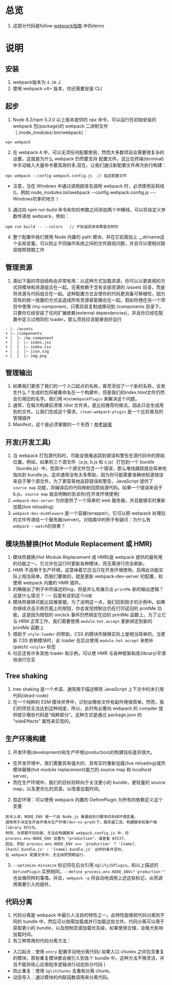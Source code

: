 # 总览
1. 这部分代码是follow [webpack指南](https://webpack.docschina.org/guides/) 中的demo

# 说明

## 安装
1. webpack版本为 `4.20.2`
2. 使用 webpack v4+ 版本，你还需要安装 CLI

## 起步
1. Node 8.2/npm 5.2.0 以上版本提供的 npx 命令，可以运行在初始安装的 webpack 包(package)的 webpack 二进制文件（./node_modules/.bin/webpack）：
```
npx webpack
```
2. 在 webpack 4 中，可以无须任何配置使用，然而大多数项目会需要很复杂的设置，这就是为什么 webpack 仍然要支持 配置文件。这比在终端(terminal)中手动输入大量命令要高效的多,现在，让我们通过新配置文件再次执行构建：
```
npx webpack --config webpack.config.js  // 指定配置文件
```
- 注意，当在 Windows 中通过调用路径去调用 webpack 时，必须使用反斜线()。例如 node_modules\.bin\webpack --config webpack.config.js --- Windows坑爹的地方！

3. 通过向 npm run build 命令和你的参数之间添加两个中横线，可以将自定义参数传递给 webpack，例如：
```
npm run build -- --colors   // 不知道具体效果是怎样的
```
4. 整个配置中我们使用 Node 内置的 path 模块，并在它前面加上 __dirname这个全局变量。可以防止不同操作系统之间的文件路径问题，并且可以使相对路径按照预期工作

## 管理资源
1. 类似下面的项目结构会非常有用：以这种方式加载资源，你可以以更直观的方式将模块和资源组合在一起。无需依赖于含有全部资源的 /assets 目录，而是将资源与代码组合在一起。这种配置方式会使你的代码更具备可移植性，因为现有的统一放置的方式会造成所有资源紧密耦合在一起。假如你想在另一个项目中使用 /my-component，只需将其复制或移动到 /components 目录下。只要你已经安装了任何扩展依赖(external dependencies)，并且你已经在配置中定义过相同的 loader，那么项目应该能够良好运行
```
- |- /assets
+ |– /components
+ |  |– /my-component
+ |  |  |– index.jsx
+ |  |  |– index.css
+ |  |  |– icon.svg
+ |  |  |– img.png
```

## 管理输出
1. 如果我们更改了我们的一个入口起点的名称，甚至添加了一个新的名称，会发生什么？生成的包将被重命名在一个构建中，但是我们的index.html文件仍然会引用旧的名字。我们用 `HtmlWebpackPlugin` 来解决这个问题。
2. 通常，在每次构建前清理 /dist 文件夹，是比较推荐的做法，因此只会生成用到的文件。让我们完成这个需求。`clean-webpack-plugin` 是一个比较普及的管理插件
3. Manifest，这个是必须掌握的一个东西！[参考链接](https://webpack.docschina.org/concepts/manifest)

## 开发(开发工具)
1. 当 webpack 打包源代码时，可能会很难追踪到错误和警告在源代码中的原始位置。例如，如果将三个源文件（a.js, b.js 和 c.js）打包到一个 bundle（bundle.js）中，而其中一个源文件包含一个错误，那么堆栈跟踪就会简单地指向到 bundle.js。这并通常没有太多帮助，因为你可能需要准确地知道错误来自于哪个源文件。为了更容易地追踪错误和警告，JavaScript 提供了 `source map` 功能，将编译后的代码映射回原始源代码。如果一个错误来自于 b.js，`source map` 就会明确的告诉你(在开发环境使用)
2. `webpack-dev-server` 为你提供了一个简单的 web 服务器，并且能够实时重新加载(live reloading)
3. `webpack-dev-middleware` 是一个容器(wrapper)，它可以把 webpack 处理后的文件传递给一个服务器(server)。对指南中的例子有疑问：为什么有`webpack --watch`的效果？

## 模块热替换(Hot Module Replacement 或 HMR)
1. 模块热替换(Hot Module Replacement 或 HMR)是 webpack 提供的最有用的功能之一。它允许在运行时更新各种模块，而无需进行完全刷新。
2. HMR 不适用于生产环境，这意味着它应当只在开发环境使用。启用此功能实际上相当简单。而我们要做的，就是更新 webpack-dev-server 的配置，和使用 webpack 内置的 HMR 插件。
3. 的确输出了例子中所描述的log，但是并么有展示出 `printMe` 新的输出逻辑？这是什么情况？ --- 后面有说到这个`问题`
4. 模块热替换可能比较难掌握。为了说明这一点，我们回到刚才的示例中。如果你继续点击示例页面上的按钮，你会发现控制台仍在打印这旧的 printMe 功能。这是因为按钮的 onclick 事件仍然绑定在旧的 printMe 函数上。为了让它与 HRM 正常工作，我们需要使用 `module.hot.accept` 更新绑定到新的 printMe 函数上
5. 借助于 `style-loader` 的帮助，CSS 的模块热替换实际上是相当简单的。当更新 CSS 依赖模块时，此 loader 在后台使用 `module.hot.accept` 来修补(patch) `<style>` 标签
6. 社区还有许多其他 loader 和示例，可以使 HMR 与各种框架和库(library)平滑地进行交互

## Tree shaking
1. tree shaking 是一个术语，通常用于描述移除 JavaScript 上下文中的未引用代码(dead-code)
2. 在一个纯粹的 ESM 模块世界中，识别出哪些文件有副作用很简单。然而，我们的项目无法达到这种纯度，所以，此时有必要向 webpack 的 compiler 提供提示哪些代码是“纯粹部分”。这种方式是通过 package.json 的 "sideEffects" 属性来实现的。

## 生产环境构建
1. 开发环境(development)和生产环境(production)的构建目标差异很大。
- 在开发环境中，我们需要具有强大的、具有实时重新加载(live reloading)或热模块替换(hot module replacement)能力的 source map 和 localhost server。
- 而在生产环境中，我们的目标则转向于关注更小的 bundle，更轻量的 source map，以及更优化的资源，以改善加载时间。

2. 指定环境：可以使用 webpack 内置的 DefinePlugin 为所有的依赖定义这个变量
```
技术上讲，NODE_ENV 是一个由 Node.js 暴露给执行脚本的系统环境变量。
通常用于决定在开发环境与生产环境(dev-vs-prod)下，服务器工具、构建脚本和客户端 library 的行为。
然而，与预期不同的是，无法在构建脚本 webpack.config.js 中，将 process.env.NODE_ENV 设置为 "production"，请查看 #2537。
因此，例如 process.env.NODE_ENV === 'production' ? '[name].[hash].bundle.js' : '[name].bundle.js' 这样的条件语句，
在 webpack 配置文件中，无法按照预期运行。
```

3. `--optimize-minimize` 标记将在后台引用 `UglifyJSPlugin`。和以上描述的 `DefinePlugin` 实例相同，`--define process.env.NODE_ENV="'production'"` 也会做同样的事情。并且，`webpack -p` 将自动地调用上述这些标记，从而调用需要引入的插件。

## 代码分离
1. 代码分离是 webpack 中最引人注目的特性之一。此特性能够把代码分离到不同的 bundle 中，然后可以按需加载或并行加载这些文件。代码分离可以用于获取更小的 bundle，以及控制资源加载优先级，如果使用合理，会极大影响加载时间。
2. 有三种常用的代码分离方法：
- 入口起点：使用 `entry` 配置手动地分离代码( 如果入口 chunks 之间包含重复的模块，那些重复模块都会被引入到各个 bundle 中。这种方法不够灵活，并且不能将核心应用程序逻辑进行动态拆分代码 )
- 防止重复：使用 `SplitChunks` 去重和分离 chunk。
- 动态导入：通过模块的内联函数调用来分离代码。
